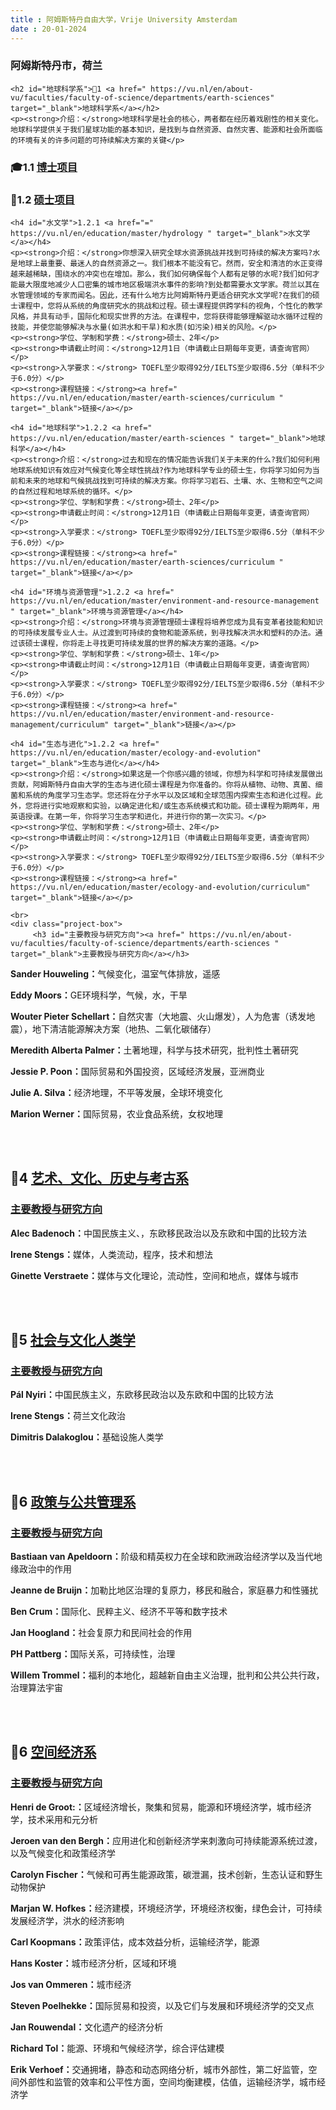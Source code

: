 ```yaml
---
title : 阿姆斯特丹自由大学，Vrije University Amsterdam
date : 20-01-2024
---
```


<html lang="zh">
<head>
    <meta charset="UTF-8">
    <title>阿姆斯特丹自由大学，Vrije University Amsterdam</title>
    <link rel="stylesheet" href="/assets/css/CSS.css">
</head>
<body>
    <h3>阿姆斯特丹市，荷兰</h3>

    <h2 id="地球科学系">🏫1 <a href=" https://vu.nl/en/about-vu/faculties/faculty-of-science/departments/earth-sciences" target="_blank">地球科学系</a></h2>
    <p><strong>介绍：</strong>地球科学是社会的核心，两者都在经历着戏剧性的相关变化。地球科学提供关于我们星球功能的基本知识，是找到与自然资源、自然灾害、能源和社会所面临的环境有关的许多问题的可持续解决方案的关键</p>

<h3 id="博士项目">🎓1.1 <a href=" https://vu.nl/en/research/more-about/funding-opportunities#" target="_blank">博士项目</a></h3>

<h3 id="硕士项目">📖1.2 <a href=" https://vu.nl/en/education/master/programmes" target="_blank">硕士项目</a></h3>

    <h4 id="水文学">1.2.1 <a href="=" https://vu.nl/en/education/master/hydrology " target="_blank">水文学</a></h4>
    <p><strong>介绍：</strong>你想深入研究全球水资源挑战并找到可持续的解决方案吗?水是地球上最重要、最迷人的自然资源之一。我们根本不能没有它。然而，安全和清洁的水正变得越来越稀缺，围绕水的冲突也在增加。那么，我们如何确保每个人都有足够的水呢?我们如何才能最大限度地减少人口密集的城市地区极端洪水事件的影响?到处都需要水文学家。荷兰以其在水管理领域的专家而闻名。因此，还有什么地方比阿姆斯特丹更适合研究水文学呢?在我们的硕士课程中，您将从系统的角度研究水的挑战和过程。硕士课程提供跨学科的视角，个性化的教学风格，并具有动手，国际化和现实世界的方法。在课程中，您将获得能够理解驱动水循环过程的技能，并使您能够解决与水量(如洪水和干旱)和水质(如污染)相关的风险。</p>
    <p><strong>学位、学制和学费：</strong>硕士、2年</p>
    <p><strong>申请截止时间：</strong>12月1日（申请截止日期每年变更，请查询官网）</p>
    <p><strong>入学要求：</strong> TOEFL至少取得92分/IELTS至少取得6.5分（单科不少于6.0分）</p>
    <p><strong>课程链接：</strong><a href=" https://vu.nl/en/education/master/earth-sciences/curriculum " target="_blank">链接</a></p>

    <h4 id="地球科学">1.2.2 <a href=" https://vu.nl/en/education/master/earth-sciences " target="_blank">地球科学</a></h4>
    <p><strong>介绍：</strong>过去和现在的情况能告诉我们关于未来的什么?我们如何利用地球系统知识有效应对气候变化等全球性挑战?作为地球科学专业的硕士生，你将学习如何为当前和未来的地球和气候挑战找到可持续的解决方案。你将学习岩石、土壤、水、生物和空气之间的自然过程和地球系统的循环。</p>
    <p><strong>学位、学制和学费：</strong>硕士、2年</p>
    <p><strong>申请截止时间：</strong>12月1日（申请截止日期每年变更，请查询官网）</p>
    <p><strong>入学要求：</strong> TOEFL至少取得92分/IELTS至少取得6.5分（单科不少于6.0分）</p>
    <p><strong>课程链接：</strong><a href=" https://vu.nl/en/education/master/earth-sciences/curriculum " target="_blank">链接</a></p>

    <h4 id="环境与资源管理">1.2.2 <a href=" https://vu.nl/en/education/master/environment-and-resource-management " target="_blank">环境与资源管理</a></h4>
    <p><strong>介绍：</strong>环境与资源管理硕士课程将培养您成为具有变革者技能和知识的可持续发展专业人士。从过渡到可持续的食物和能源系统，到寻找解决洪水和塑料的办法。通过该硕士课程，你将走上寻找更可持续发展的世界的解决方案的道路。</p>
    <p><strong>学位、学制和学费：</strong>硕士、1年</p>
    <p><strong>申请截止时间：</strong>12月1日（申请截止日期每年变更，请查询官网）</p>
    <p><strong>入学要求：</strong> TOEFL至少取得92分/IELTS至少取得6.5分（单科不少于6.0分）</p>
    <p><strong>课程链接：</strong><a href=" https://vu.nl/en/education/master/environment-and-resource-management/curriculum" target="_blank">链接</a></p>

    <h4 id="生态与进化">1.2.2 <a href=" https://vu.nl/en/education/master/ecology-and-evolution" target="_blank">生态与进化</a></h4>
    <p><strong>介绍：</strong>如果这是一个你感兴趣的领域，你想为科学和可持续发展做出贡献，阿姆斯特丹自由大学的生态与进化硕士课程是为你准备的。你将从植物、动物、真菌、细菌和系统的角度学习生态学。您还将在分子水平以及区域和全球范围内探索生态和进化过程。此外，您将进行实地观察和实验，以确定进化和/或生态系统模式和功能。硕士课程为期两年，用英语授课。在第一年，你将学习生态学和进化，并进行你的第一次实习。</p>
    <p><strong>学位、学制和学费：</strong>硕士、2年</p>
    <p><strong>申请截止时间：</strong>12月1日（申请截止日期每年变更，请查询官网）</p>
    <p><strong>入学要求：</strong> TOEFL至少取得92分/IELTS至少取得6.5分（单科不少于6.0分）</p>
    <p><strong>课程链接：</strong><a href=" https://vu.nl/en/education/master/ecology-and-evolution/curriculum" target="_blank">链接</a></p>
   
    <br>
    <div class="project-box">
         <h3 id="主要教授与研究方向"><a href=" https://vu.nl/en/about-vu/faculties/faculty-of-science/departments/earth-sciences " target="_blank">主要教授与研究方向</a></h3>
<p><strong>Sander Houweling：</strong>气候变化，温室气体排放，遥感</p>
        <p><strong>Eddy Moors：</strong>GE环境科学，气候，水，干旱</p>
        <p><strong>Wouter Pieter Schellart：</strong>自然灾害（大地震、火山爆发），人为危害（诱发地震），地下清洁能源解决方案（地热、二氧化碳储存）</p>
        <p><strong>Meredith Alberta Palmer：</strong>土著地理，科学与技术研究，批判性土著研究</p>
        <p><strong>Jessie P. Poon：</strong>国际贸易和外国投资，区域经济发展，亚洲商业</p>
        <p><strong>Julie A. Silva：</strong>经济地理，不平等发展，全球环境变化</p>
        <p><strong>Marion Werner：</strong>国际贸易，农业食品系统，女权地理</p>
    </div>
    <br>
    <br>

<h2 id="艺术、文化、历史与考古系">🏫4 <a href=" https://vu.nl/en/about-vu/faculties/faculty-of-humanities/departments/art-culture-history-and-antiquity" target="_blank">艺术、文化、历史与考古系</a></h2>

<div class="project-box">
         <h3 id="主要教授与研究方向"><a href=" https://vu.nl/en/about-vu/faculties/faculty-of-humanities/departments/art-culture-history-and-antiquity " target="_blank">主要教授与研究方向</a></h3>
<p><strong>Alec Badenoch：</strong>中国民族主义、，东欧移民政治以及东欧和中国的比较方法</p>
        <p><strong>Irene Stengs：</strong>媒体，人类流动，程序，技术和想法</p>
        <p><strong>Ginette Verstraete：</strong>媒体与文化理论，流动性，空间和地点，媒体与城市</p>
 </div>
<br>
<br>

<h2 id="社会与文化人类学系">🏫5 <a href=" https://arts-sciences.buffalo.edu/sociology.html" target="_blank">社会与文化人类学</a></h2>

<div class="project-box">
         <h3 id="主要教授与研究方向"><a href=" https://arts-sciences.buffalo.edu/sociology.html" target="_blank">主要教授与研究方向</a></h3>
<p><strong>Pál Nyiri：</strong>中国民族主义，东欧移民政治以及东欧和中国的比较方法</p>
        <p><strong>Irene Stengs：</strong>荷兰文化政治</p>
        <p><strong>Dimitris Dalakoglou：</strong>基础设施人类学</p>
</div>
<br>
<br>

<h2 id="政策与公共管理系">🏫6 <a href=" https://vu.nl/en/about-vu/faculties/faculty-of-social-sciences/departments/political-science-and-public-administration" target="_blank">政策与公共管理系</a></h2>

<div class="project-box">
         <h3 id="主要教授与研究方向"><a href=" https://vu.nl/en/about-vu/faculties/faculty-of-social-sciences/departments/political-science-and-public-administration" target="_blank">主要教授与研究方向</a></h3>
<p><strong>Bastiaan van Apeldoorn：</strong>阶级和精英权力在全球和欧洲政治经济学以及当代地缘政治中的作用</p>
        <p><strong>Jeanne de Bruijn：</strong>加勒比地区治理的复原力，移民和融合，家庭暴力和性骚扰</p>
        <p><strong>Ben Crum：</strong>国际化、民粹主义、经济不平等和数字技术</p>
<p><strong>Jan Hoogland：</strong>社会复原力和民间社会的作用</p>
        <p><strong>PH Pattberg：</strong>国际关系，可持续性，治理</p>
        <p><strong>Willem Trommel：</strong>福利的本地化，超越新自由主义治理，批判和公共公共行政，治理算法宇宙</p>
</div>
<br>
<br>

<h2 id="空间经济系">🏫6 <a href="https://vu.nl/en/about-vu/faculties/school-of-business-and-economics/departments/department-of-spatial-economics" target="_blank">空间经济系</a></h2>

<div class="project-box">
         <h3 id="主要教授与研究方向"><a href="https://vu.nl/en/about-vu/faculties/school-of-business-and-economics/departments/department-of-spatial-economics" target="_blank">主要教授与研究方向</a></h3>
<p><strong>Henri de Groot:：</strong>区域经济增长，聚集和贸易，能源和环境经济学，城市经济学，技术采用和元分析</p>
        <p><strong>Jeroen van den Bergh：</strong>应用进化和创新经济学来刺激向可持续能源系统过渡，以及气候变化和政策经济学</p>
        <p><strong>Carolyn Fischer：</strong>气候和可再生能源政策，碳泄漏，技术创新，生态认证和野生动物保护</p>
<p><strong>Marjan W. Hofkes：</strong>经济建模，环境经济学，环境经济权衡，绿色会计，可持续发展经济学，洪水的经济影响</p>
        <p><strong>Carl Koopmans：</strong>政策评估，成本效益分析，运输经济学，能源</p>
        <p><strong>Hans Koster：</strong>城市经济分析，区域和环境</p>
<p><strong>Jos van Ommeren：</strong>城市经济</p>
        <p><strong>Steven Poelhekke：</strong>国际贸易和投资，以及它们与发展和环境经济学的交叉点</p>
        <p><strong>Jan Rouwendal：</strong>文化遗产的经济分析</p>
<p><strong>Richard Tol：</strong>能源、环境和气候经济学，综合评估建模</p>
        <p><strong>Erik Verhoef：</strong>交通拥堵，静态和动态网络分析，城市外部性，第二好监管，空间外部性和监管的效率和公平性方面，空间均衡建模，估值，运输经济学，城市经济学</p>
</div>

</body>
</html>

